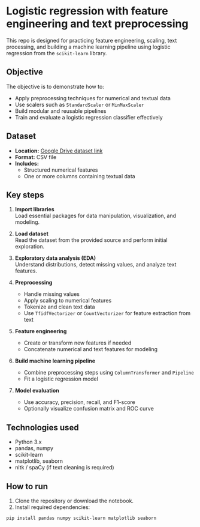 # Logistic regression with feature engineering and text preprocessing

This repo is designed for practicing feature engineering, scaling, text processing, and building a machine learning pipeline using logistic regression from the `scikit-learn` library.

## Objective

The objective is to demonstrate how to:
- Apply preprocessing techniques for numerical and textual data
- Use scalers such as `StandardScaler` or `MinMaxScaler`
- Build modular and reusable pipelines
- Train and evaluate a logistic regression classifier effectively

## Dataset

- **Location:** [Google Drive dataset link](https://drive.google.com/file/d/1KPEF3iEjbEfhzp67Lj2tQy7aD7O4rEii/view?usp=sharing)  
- **Format:** CSV file  
- **Includes:**
  - Structured numerical features
  - One or more columns containing textual data

## Key steps

1. **Import libraries**  
   Load essential packages for data manipulation, visualization, and modeling.

2. **Load dataset**  
   Read the dataset from the provided source and perform initial exploration.

3. **Exploratory data analysis (EDA)**  
   Understand distributions, detect missing values, and analyze text features.

4. **Preprocessing**
   - Handle missing values
   - Apply scaling to numerical features
   - Tokenize and clean text data
   - Use `TfidfVectorizer` or `CountVectorizer` for feature extraction from text

5. **Feature engineering**
   - Create or transform new features if needed
   - Concatenate numerical and text features for modeling

6. **Build machine learning pipeline**
   - Combine preprocessing steps using `ColumnTransformer` and `Pipeline`
   - Fit a logistic regression model

7. **Model evaluation**
   - Use accuracy, precision, recall, and F1-score
   - Optionally visualize confusion matrix and ROC curve

## Technologies used

- Python 3.x
- pandas, numpy
- scikit-learn
- matplotlib, seaborn
- nltk / spaCy (if text cleaning is required)

## How to run

1. Clone the repository or download the notebook.
2. Install required dependencies:

```bash
pip install pandas numpy scikit-learn matplotlib seaborn
